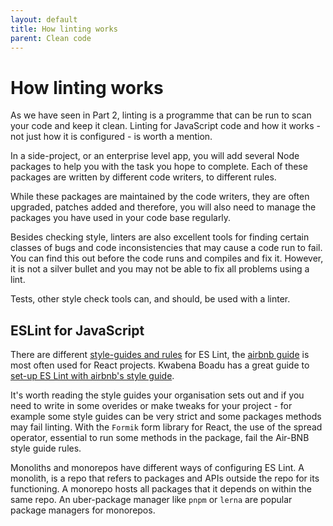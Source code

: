 ```yaml
---
layout: default
title: How linting works
parent: Clean code
---
```


# How linting works

As we have seen in Part 2, linting is a programme that can be run to scan your code and keep it clean. Linting for JavaScript code and how it works - not just how it is configured - is worth a mention.

In a side-project, or an enterprise level app, you will add several Node packages to help you with the task you hope to complete. Each of these packages are written by different code writers, to different rules.

While these packages are maintained by the code writers, they are often upgraded, patches added and therefore, you will also need to manage the packages you have used in your code base regularly.

Besides checking style, linters are also excellent tools for finding certain classes of bugs and code inconsistencies that may cause a code run to fail. You can find this out before the code runs and compiles and fix it. However, it is not a silver bullet and you may not be able to fix all problems using a lint.

Tests, other style check tools can, and should, be used with a linter.

## ESLint for JavaScript

There are different [style-guides and rules](https://xkcd.com/1513/) for ES Lint, the [airbnb guide](https://www.npmjs.com/package/eslint-config-airbnb) is most often used for React projects. Kwabena Boadu has a great guide to [set-up ES Lint with airbnb's style guide](https://biblicalph.github.io/journal/linting-with-eslint-airbnb-and-prettier.html). 

It's worth reading the style guides your organisation sets out and if you need to write in some overides or make tweaks for your project - for example some style guides can be very strict and some packages methods may fail linting. With the `Formik` form library for React, the use of the spread operator, essential to run some methods in the package, fail the Air-BNB style guide rules.

Monoliths and monorepos have different ways of configuring ES Lint. A monolith, is a repo that refers to packages and APIs outside the repo for its functioning. A monorepo hosts all packages that it depends on within the same repo. An uber-package manager like `pnpm` or `lerna` are popular package managers for monorepos.

